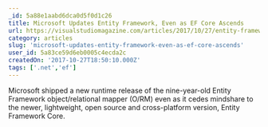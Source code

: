 ```yaml
---
_id: 5a88e1aabd6dca0d5f0d1c26
title: Microsoft Updates Entity Framework, Even as EF Core Ascends
url: https://visualstudiomagazine.com/articles/2017/10/27/entity-framework-release.aspx
category: articles
slug: 'microsoft-updates-entity-framework-even-as-ef-core-ascends'
user_id: 5a83ce59d6eb0005c4ecda2c
createdOn: '2017-10-27T18:50:10.000Z'
tags: ['.net','ef']
---
```


Microsoft shipped a new runtime release of the nine-year-old Entity Framework object/relational mapper (O/RM) even as it cedes mindshare to the newer, lightweight, open source and cross-platform version, Entity Framework Core.

